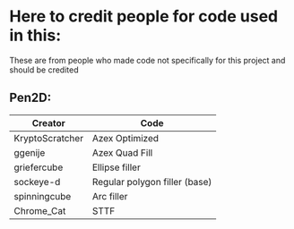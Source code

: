 # Here to credit people for code used in this:
These are from people who made code not specifically for this project and should be credited

## Pen2D:

| Creator          | Code                          |
| ---------------- | ------------------------------|
| KryptoScratcher  | Azex Optimized                |
| ggenije          | Azex Quad Fill                |
| griefercube      | Ellipse filler                |
| sockeye-d        | Regular polygon filler (base) |
| spinningcube     | Arc filler                    |
| Chrome_Cat       | STTF                          |
